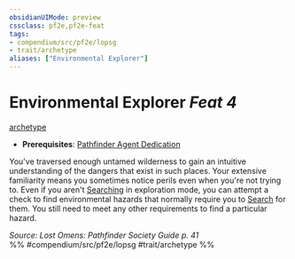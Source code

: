 ```yaml
---
obsidianUIMode: preview
cssclass: pf2e,pf2e-feat
tags:
- compendium/src/pf2e/lopsg
- trait/archetype
aliases: ["Environmental Explorer"]
---
```

# Environmental Explorer  *Feat 4*  
[archetype](../../Rules/traits/archetype.md)  

- **Prerequisites**: [Pathfinder Agent Dedication](pathfinder-agent-dedication-lowg.md)

You've traversed enough untamed wilderness to gain an intuitive understanding of the dangers that exist in such places. Your extensive familiarity means you sometimes notice perils even when you're not trying to. Even if you aren't [Searching](../../Rules/actions/search.md) in exploration mode, you can attempt a check to find environmental hazards that normally require you to [Search](../../Rules/actions/search.md) for them. You still need to meet any other requirements to find a particular hazard.

*Source: Lost Omens: Pathfinder Society Guide p. 41*  
%% #compendium/src/pf2e/lopsg #trait/archetype %%